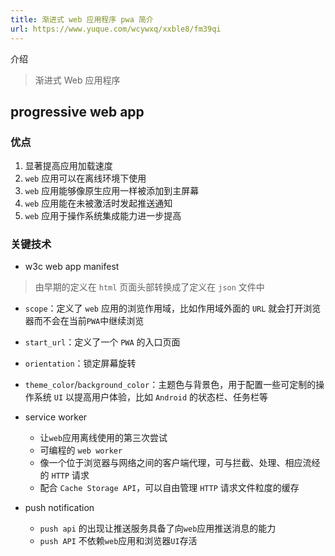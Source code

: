 ```yaml
---
title: 渐进式 web 应用程序 pwa 简介
url: https://www.yuque.com/wcywxq/xxble8/fm39qi
---
```


介绍

> 渐进式 Web 应用程序

<a name="a9dfa62b"></a>

## progressive web app

<a name="52b8c184"></a>

### 优点

1. 显著提高应用加载速度
2. `web` 应用可以在离线环境下使用
3. `web` 应用能够像原生应用一样被添加到主屏幕
4. `web` 应用能在未被激活时发起推送通知
5. `web` 应用于操作系统集成能力进一步提高

<a name="a3b03012"></a>

### 关键技术

- w3c web app manifest

> 由早期的定义在 `html` 页面头部转换成了定义在 `json` 文件中

- `scope`：定义了 `web` 应用的浏览作用域，比如作用域外面的 `URL` 就会打开浏览器而不会在当前`PWA`中继续浏览

- `start_url`：定义了一个 `PWA` 的入口页面

- `orientation`：锁定屏幕旋转

- `theme_color`/`background_color`：主题色与背景色，用于配置一些可定制的操作系统 `UI` 以提高用户体验，比如 `Android` 的状态栏、任务栏等

- service worker
  - 让`web`应用离线使用的第三次尝试
  - 可编程的 `web worker`
  - 像一个位于浏览器与网络之间的客户端代理，可与拦截、处理、相应流经的 `HTTP` 请求
  - 配合 `Cache Storage API`，可以自由管理 `HTTP` 请求文件粒度的缓存

- push notification
  - `push api` 的出现让推送服务具备了向`web`应用推送消息的能力
  - `push API` 不依赖`web`应用和浏览器`UI`存活
